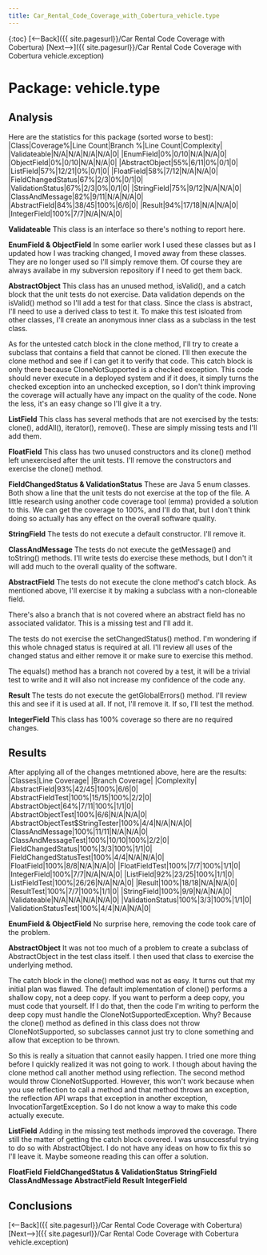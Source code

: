 ```yaml
---
title: Car_Rental_Code_Coverage_with_Cobertura_vehicle.type
---
```

{:toc}
[<--Back]({{ site.pagesurl}}/Car Rental Code Coverage with Cobertura)  [Next-->]({{ site.pagesurl}}/Car Rental Code Coverage with Cobertura vehicle.exception)

# Package: vehicle.type

## Analysis
Here are the statistics for this package (sorted worse to best):
|Class|Coverage%|Line Count|Branch %|Line Count|Complexity|
|Validateable|N/A|N/A|N/A|N/A|0|
|EnumField|0%|0/10|N/A|N/A|0|
|ObjectField|0%|0/10|N/A|N/A|0|
|AbstractObject|55%|6/11|0%|0/1|0|
|ListField|57%|12/21|0%|0/1|0|
|FloatField|58%|7/12|N/A|N/A|0|
|FieldChangedStatus|67%|2/3|0%|0/1|0|
|ValidationStatus|67%|2/3|0%|0/1|0|
|StringField|75%|9/12|N/A|N/A|0|
|ClassAndMessage|82%|9/11|N/A|N/A|0|
|AbstractField|84%|38/45|100%|6/6|0|
|Result|94%|17/18|N/A|N/A|0|
|IntegerField|100%|7/7|N/A|N/A|0|

**Validateable**
This class is an interface so there's nothing to report here.

**EnumField & ObjectField**
In some earlier work I used these classes but as I updated how I was tracking changed, I moved away from these classes. They are no longer used so I'll simply remove them. Of course they are always availabe in my subversion repository if I need to get them back.

**AbstractObject**
This class has an unused method, isValid(), and a catch block that the unit tests do not exercise. Data validation depends on the isValid() method so I'll add a test for that class. Since the class is abstract, I'll need to use a derived class to test it. To make this test isloated from other classes, I'll create an anonymous inner class as a subclass in the test class.

As for the untested catch block in the clone method, I'll try to create a subclass that contains a field that cannot be cloned. I'll then execute the clone method and see if I can get it to verify that code. This catch block is only there because CloneNotSupported is a checked exception. This code should never execute in a deployed system and if it does, it simply turns the checked exception into an unchecked exception, so I don't think improving the coverage will actually have any impact on the quality of the code. None the less, it's an easy change so I'll give it a try.

**ListField**
This class has several methods that are not exercised by the tests: clone(), addAll(), iterator(), remove(). These are simply missing tests and I'll add them.

**FloatField**
This class has two unused constructors and its clone() method left unexercised after the unit tests. I'll remove the constructors and exercise the clone() method.

**FieldChangedStatus & ValidationStatus**
These are Java 5 enum classes. Both show a line that the unit tests do not exercise at the top of the file. A little research using another code coverage tool (emma) provided a solution to this. We can get the coverage to 100%, and I'll do that, but I don't think doing so actually has any effect on the overall software quality.

**StringField**
The tests do not execute a default constructor. I'll remove it.

**ClassAndMessage**
The tests do not execute the getMessage() and toString() methods. I'll write tests do exercise these methods, but I don't it will add much to the overall quality of the software.

**AbstractField**
The tests do not execute the clone method's catch block. As mentioned above, I'll exercise it by making a subclass with a non-cloneable field.

There's also a branch that is not covered where an abstract field has no associated validator. This is a missing test and I'll add it.

The tests do not exercise the setChangedStatus() method. I'm wondering if this whole chnaged status is required at all. I'll review all uses of the changed status and either remove it or make sure to exercise this method.

The equals() method has a branch not covered by a test, it will be a trivial test to write and it will also not increase my confidence of the code any.

**Result**
The tests do not execute the getGlobalErrors() method. I'll review this and see if it is used at all. If not, I'll remove it. If so, I'll test the method.

**IntegerField**
This class has 100% coverage so there are no required changes.

## Results
After applying all of the changes metntioned above, here are the results:
|Classes|Line Coverage| |Branch Coverage| |Complexity|
|AbstractField|93%|42/45|100%|6/6|0|
|AbstractFieldTest|100%|15/15|100%|2/2|0|
|AbstractObject|64%|7/11|100%|1/1|0|
|AbstractObjectTest|100%|6/6|N/A|N/A|0|
|AbstractObjectTest$StringTester|100%|4/4|N/A|N/A|0|
|ClassAndMessage|100%|11/11|N/A|N/A|0|
|ClassAndMessageTest|100%|10/10|100%|2/2|0|
|FieldChangedStatus|100%|3/3|100%|1/1|0|
|FieldChangedStatusTest|100%|4/4|N/A|N/A|0|
|FloatField|100%|8/8|N/A|N/A|0|
|FloatFieldTest|100%|7/7|100%|1/1|0|
|IntegerField|100%|7/7|N/A|N/A|0|
|ListField|92%|23/25|100%|1/1|0|
|ListFieldTest|100%|26/26|N/A|N/A|0|
|Result|100%|18/18|N/A|N/A|0|
|ResultTest|100%|7/7|100%|1/1|0|
|StringField|100%|9/9|N/A|N/A|0|
|Validateable|N/A|N/A|N/A|N/A|0|
|ValidationStatus|100%|3/3|100%|1/1|0|
|ValidationStatusTest|100%|4/4|N/A|N/A|0|


**EnumField & ObjectField**
No surprise here, removing the code took care of the problem.

**AbstractObject**
It was not too much of a problem to create a subclass of AbstractObject in the test class itself. I then used that class to exercise the underlying method.

The catch block in the clone() method was not as easy. It turns out that my initial plan was flawed. The default implementation of clone() performs a shallow copy, not a deep copy. If you want to perform a deep copy, you must code that yourself. If I do that, then the code I'm writing to perform the deep copy must handle the CloneNotSupportedException. Why? Because the clone() method as defined in this class does not throw CloneNotSupported, so subclasses cannot just try to clone something and allow that exception to be thrown.

So this is really a situation that cannot easily happen. I tried one more thing before I quickly realized it was not going to work. I though about having the clone method call another method using reflection. The second method would throw CloneNotSupported. However, this won't work because when you use reflection to call a method and that method throws an exception, the reflection API wraps that exception in another exception, InvocationTargetException. So I do not know a way to make this code actually execute.

**ListField**
Adding in the missing test methods improved the coverage. There still the matter of getting the catch block covered. I was unsuccessful trying to do so with AbstractObject. I do not have any ideas on how to fix this so I'll leave it. Maybe someone reading this can offer a solution.

**FloatField**
**FieldChangedStatus & ValidationStatus**
**StringField**
**ClassAndMessage**
**AbstractField**
**Result**
**IntegerField**





## Conclusions

[<--Back]({{ site.pagesurl}}/Car Rental Code Coverage with Cobertura)  [Next-->]({{ site.pagesurl}}/Car Rental Code Coverage with Cobertura vehicle.exception)